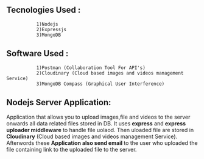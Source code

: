 ## Tecnologies Used :
               1)Nodejs 
               2)Expressjs 
               3)MongoDB
## Software Used : 
               1)Postman (Collaboration Tool For API's) 
               2)Cloudinary (Cloud based images and videos management Service)
               3)MongoDB Compass (Graphical User Interference)

## Nodejs Server Application:
Application that allows you to upload images,file and videos to the server onwards all data related files stored in DB. 
It uses **express** and **express uploader middleware** to handle file uolaod.
Then uloaded file are stored in **Cloudinary** (Cloud based images and videos management Service). 
Afterwords these **Application also send email** to the user who uploaded the file containing link to the uploaded file to the server.
 

